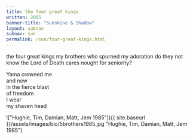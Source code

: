 ```yaml
---
title: the four great kings
written: 2005
banner-title: "Sunshine & Shadow" 
layout: subnav
subnav: sun
permalink: /sun/four-great-kings.html
---
```


<div class="poem">
the four great kings  
my brothers  
who spurned  
my adoration  
do they not know  
the Lord of Death  
cares nought  
for seniority?  
  
Yama crowned me  
and now  
in the fierce blast  
of freedom  
I wear  
my shaven head  
</div>

!["Hughie, Tim, Damian, Matt, Jem 1985"]({{ site.baseurl }}/assets/images/bio/5brothers1985.jpg "Hughie, Tim, Damian, Matt, Jem 1985")
